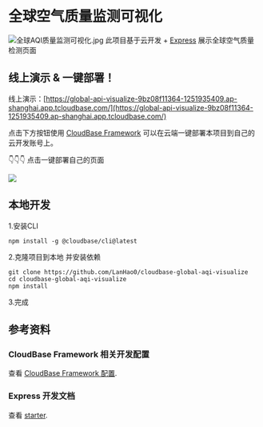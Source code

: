 
# 全球空气质量监测可视化
![全球AQI质量监测可视化.jpg](https://i.loli.net/2021/01/22/wKp7PdFXjREivf1.jpg)
此项目基于云开发 + [Express](https://expressjs.com/zh-cn/) 展示全球空气质量检测页面

## 线上演示 & 一键部署！
线上演示：[https://global-api-visualize-9bz08f11364-1251935409.ap-shanghai.app.tcloudbase.com/](https://global-api-visualize-9bz08f11364-1251935409.ap-shanghai.app.tcloudbase.com/)

点击下方按钮使用 [CloudBase Framework](https://github.com/TencentCloudBase/cloudbase-framework) 可以在云端一键部署本项目到自己的云开发账号上。

👇👇👇 点击一键部署自己的页面  

[![](https://main.qcloudimg.com/raw/67f5a389f1ac6f3b4d04c7256438e44f.svg)](https://console.cloud.tencent.com/tcb/env/index?action=CreateAndDeployCloudBaseProject&appUrl=https%3A%2F%2Fgithub.com%2FLanHao0%2Fcloudbase-global-aqi-visualize&branch=master)


## 本地开发
1.安装CLI
```
npm install -g @cloudbase/cli@latest
```

2.克隆项目到本地 并安装依赖
```
git clone https://github.com/LanHao0/cloudbase-global-aqi-visualize
cd cloudbase-global-aqi-visualize
npm install
```
3.完成

## 参考资料
### CloudBase Framework 相关开发配置

查看 [CloudBase Framework 配置](https://github.com/TencentCloudBase/cloudbase-framework).

### Express 开发文档

查看 [starter](https://expressjs.com/zh-cn/starter/installing.html).
